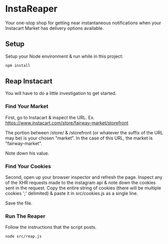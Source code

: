 # InstaReaper
Your one-stop shop for getting near instantaneous notifications when your Instacart Market has delivery options available.

## Setup
Setup your Node environment & run while in this project:
```bash
npm install
```

## Reap Instacart
You will have to do a little investigation to get started.

### Find Your Market
First, go to Instacart & inspect the URL. Ex. https://www.instacart.com/store/fairway-market/storefront

The portion between /store/ & /storefront (or whatever the suffix of the URL may be) is your chosen "market". In the case of this URL, the market is "fairway-market".

Note down his value.

### Find Your Cookies
Second, open up your browser inspector and refresh the page. Inspect any of the XHR requests made to the instagram api & note down the cookies sent in the request. Copy the entire string of cookies (there will be multiple cookies ';' delimited) & paste it in src/cookies.js as a single line. 

Save the file.

### Run The Reaper
Follow the instructions that the script posts.
```bash
node src/reap.js
```

